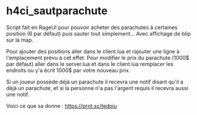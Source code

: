 # h4ci_sautparachute

Script fait en RageUI pour pouvoir acheter des parachutes à certaines position (6 par défaut) puis sauter tout simplement...
Avec affichage de blip sur la map.

Pour ajouter des positions aller dans le client.lua et rajouter une ligne à l'emplacement prévu à cet effet.
Pour modifier le prix du parachute (1000$ par défaut) aller dans le server.lua et dans le client.lua remplacer les endroits ou y'a écrit 1000$ par votre nouveau prix.

Si un joueur possède déjà un parachute il recevra une notif disant qu'il a déjà un parachute, et si la personne n'a pas l'argent requis il recevra aussi une notif.

Voici ce que sa donne : https://prnt.sc/tedpiu
